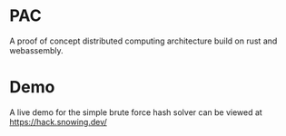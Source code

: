 # PAC
A proof of concept distributed computing architecture build on rust and webassembly.

# Demo
A live demo for the simple brute force hash solver can be viewed at https://hack.snowing.dev/